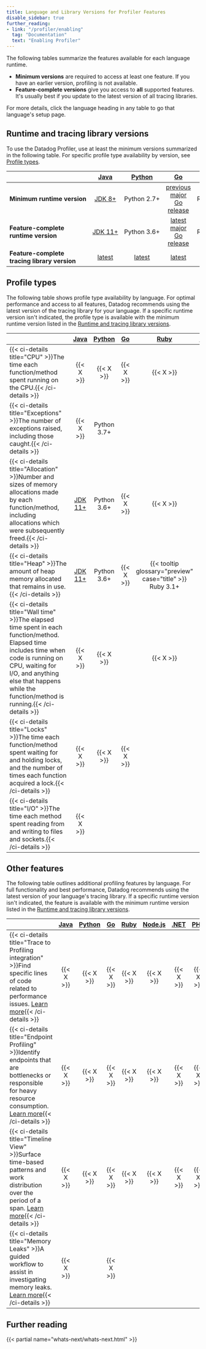```yaml
---
title: Language and Library Versions for Profiler Features
disable_sidebar: true
further_reading:
- link: "/profiler/enabling"
  tag: "Documentation"
  text: "Enabling Profiler"
---
```


The following tables summarize the features available for each language runtime.
- **Minimum versions** are required to access at least one feature. If you have an earlier version, profiling is not available.
- **Feature-complete versions** give you access to **all** supported features. It's usually best if you update to the latest version of all tracing libraries.

<div class="alert alert-info">For more details, click the language heading in any table to go that language's setup page.</div>

## Runtime and tracing library versions

To use the Datadog Profiler, use at least the minimum versions summarized in the following table. For specific profile type availability by version, see [Profile types](#profile-types).

|                                   |  [Java][1]   |   [Python][2]    |    [Go][3]    |   [Ruby][4]    | [Node.js][5]  |  [.NET][6]  |   [PHP][7]    | [Rust/C/C++][8] |
|-----------------------------------|:------------:|:----------------:|:-------------:|:--------------:|:-------------:|:-----------------------------------------------------------------------:|:-------------:|:---------------:|
| <strong>Minimum&nbsp;runtime&nbsp;version</strong> | [JDK&nbsp;8+][17]  | Python&nbsp;2.7+ | [previous major Go release][21] | Ruby&nbsp;2.5+ | Node.js&nbsp;18+ | .NET&nbsp;Core&nbsp;2.1+, .NET&nbsp;5+, .NET&nbsp;Framework&nbsp;4.6.1+ | PHP&nbsp;7.1+ |                 |
| <strong>Feature-complete runtime version</strong>       | [JDK&nbsp;11+][17] | Python&nbsp;3.6+ | [latest major Go release][21] | Ruby&nbsp;3.2+ | Node.js&nbsp;18+ |                              .NET&nbsp;7+                               | PHP&nbsp;8.0+ |                 |
| <strong>Feature-complete tracing library version</strong>        | [latest][9]  |   [latest][10]   | [latest][11]  |  [latest][12]  | [latest][13]  |                              [latest][14]                               | [latest][15]  |  [latest][16]   |

## Profile types

The following table shows profile type availability by language. For optimal performance and access to all features, Datadog recommends using the latest version of the tracing library for your language. If a specific runtime version isn't indicated, the profile type is available with the minimum runtime version listed in the [Runtime and tracing library versions](#runtime-and-tracing-library-versions).


| <div style="width:150px"><div>    |                     [Java][1]                     | [Python][2]  |  [Go][3]   |  [Ruby][4] |   [Node.js][5]  |  [.NET][6]   |   [PHP][7]  | [Rust/C/C++][8] |
|-----------------------------------|:-------------------------------------------------:|:-------:|:------------:|:------:|:---------:|:-------:|:------:|:----------:|
| {{< ci-details title="CPU" >}}The time each function/method spent running on the CPU.{{< /ci-details >}}   |                 {{< X >}}                 | {{< X >}} | {{< X >}} | {{< X >}} | {{< X >}} | {{< X >}} | {{< X >}}  | {{< tooltip glossary="preview" case="title" >}} | 
| {{< ci-details title="Exceptions" >}}The number of exceptions raised, including those caught.{{< /ci-details >}}   |                 {{< X >}}                 | Python 3.7+ | | | | .NET 5+ | {{< X >}}  | |
| {{< ci-details title="Allocation" >}}Number and sizes of memory allocations made by each function/method, including allocations which were subsequently freed.{{< /ci-details >}}   |                [JDK 11+][17]                 | Python 3.6+ | {{< X >}} | {{< X >}} | | {{< tooltip glossary="preview" case="title" >}}<br>.NET 6+ | {{< X >}} | {{< tooltip glossary="preview" case="title" >}} |
| {{< ci-details title="Heap" >}}The amount of heap memory allocated that remains in use.{{< /ci-details >}}   | [JDK 11+][17] | Python 3.6+ | {{< X >}} | {{< tooltip glossary="preview" case="title" >}}<br>Ruby 3.1+ | {{< X >}} | {{< tooltip glossary="preview" case="title" >}}<br>.NET 7+ | | {{< tooltip glossary="preview" case="title" >}} |
| {{< ci-details title="Wall time" >}}The elapsed time spent in each function/method. Elapsed time includes time when code is running on CPU, waiting for I/O, and anything else that happens while the function/method is running.{{< /ci-details >}}   |                 {{< X >}}                 | {{< X >}} | | {{< X >}} | {{< X >}} | {{< X >}} | {{< X >}} | |
| {{< ci-details title="Locks" >}}The time each function/method spent waiting for and holding locks, and the number of times each function acquired a lock.{{< /ci-details >}}   |                 {{< X >}}                 | {{< X >}} | {{< X >}} | | | .NET 5+ | | |
| {{< ci-details title="I/O" >}}The time each method spent reading from and writing to files and sockets.{{< /ci-details >}}   |                 {{< X >}}                 | | | | | | {{< tooltip glossary="preview" case="title" >}} | |

## Other features

The following table outlines additional profiling features by language. For full functionality and best performance, Datadog recommends using the latest version of your language's tracing library. If a specific runtime version isn't indicated, the feature is available with the minimum runtime version listed in the [Runtime and tracing library versions](#runtime-and-tracing-library-versions).

|                                   | [Java][1]  | [Python][2]  |  [Go][3]   |  [Ruby][4] |   [Node.js][5]  |  [.NET][6]   |   [PHP][7]  | [Rust/C/C++][8] |
|-----------------------------------|:-------:|:-------:|:------------:|:------:|:---------:|:-------:|:------:|:----------:|
| {{< ci-details title="Trace to Profiling integration" >}}Find specific lines of code related to performance issues. <a href="/profiler/connect_traces_and_profiles/#identify-code-hotspots-in-slow-traces">Learn more</a>{{< /ci-details >}}   | {{< X >}} | {{< X >}} | {{< X >}} | {{< X >}} | {{< X >}} | {{< X >}} | {{< X >}} | |
| {{< ci-details title="Endpoint Profiling" >}}Identify endpoints that are bottlenecks or responsible for heavy resource consumption. <a href="/profiler/connect_traces_and_profiles/#endpoint-profiling">Learn more</a>{{< /ci-details >}}   | {{< X >}} | {{< X >}} | {{< X >}} | {{< X >}} | {{< X >}} | {{< X >}} | {{< X >}} | |
| {{< ci-details title="Timeline View" >}}Surface time-based patterns and work distribution over the period of a span. <a href="/profiler/connect_traces_and_profiles/#span-execution-timeline-view">Learn more</a>{{< /ci-details >}}   | {{< X >}} | {{< X >}} | {{< X >}} | {{< X >}} | {{< X >}} | {{< X >}} | {{< X >}} | |
| {{< ci-details title="Memory Leaks" >}}A guided workflow to assist in investigating memory leaks. <a href="/profiler/guide/solve-memory-leaks/">Learn more</a>{{< /ci-details >}}   | {{< X >}} | | {{< X >}} | | | | | |

## Further reading

{{< partial name="whats-next/whats-next.html" >}}

[1]: /profiler/enabling/java/
[2]: /profiler/enabling/python/
[3]: /profiler/enabling/go/
[4]: /profiler/enabling/ruby/
[5]: /profiler/enabling/nodejs/
[6]: /profiler/enabling/dotnet/
[7]: /profiler/enabling/php/
[8]: /profiler/enabling/ddprof/
[9]: https://github.com/DataDog/dd-trace-java/releases
[10]: https://github.com/DataDog/dd-trace-py/releases
[11]: https://github.com/DataDog/dd-trace-go/releases
[12]: https://github.com/DataDog/dd-trace-rb/releases
[13]: https://github.com/DataDog/dd-trace-js/releases
[14]: https://github.com/DataDog/dd-trace-dotnet/releases
[15]: https://github.com/DataDog/dd-trace-php/releases
[16]: https://github.com/DataDog/ddprof/releases
[17]: /profiler/enabling/java/#requirements
[18]: /profiler/connect_traces_and_profiles/#identify-code-hotspots-in-slow-traces
[19]: /profiler/connect_traces_and_profiles/#endpoint-profiling
[20]: /profiler/connect_traces_and_profiles/#span-execution-timeline-view
[21]: https://go.dev/doc/devel/release

